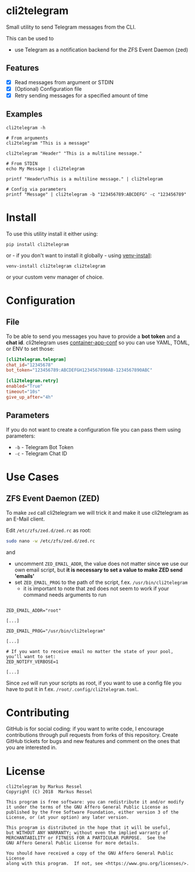 # cli2telegram
Small utility to send Telegram messages from the CLI.

This can be used to
* use Telegram as a notification backend for the ZFS Event Daemon (zed)

## Features
* [x] Read messages from argument or STDIN
* [x] (Optional) Configuration file
* [x] Retry sending messages for a specified amount of time

## Examples

```shell
cli2telegram -h

# From arguments
cli2telegram "This is a message"

cli2telegram "Header" "This is a multiline message."

# From STDIN
echo My Message | cli2telegram

printf "Header\nThis is a multiline message." | cli2telegram

# Config via parameters
printf "Message" | cli2telegram -b "123456789:ABCDEFG" -c "123456789"
``` 

# Install

To use this utility install it either using:
```
pip install cli2telegram
```

or - if you don't want to install it globally - using [venv-install](https://github.com/markusressel/venv-install):
```
venv-install cli2telegram cli2telegram
```

or your custom venv manager of choice.

# Configuration

## File
To be able to send you messages you have to provide a **bot token** and a **chat id**.
cli2telegram uses [container-app-conf](https://github.com/markusressel/container-app-conf) so you can use YAML, TOML, or ENV to set those:

```toml
[cli2telegram.telegram]
chat_id="12345678"
bot_token="123456789:ABCDEFGH1234567890AB-1234567890ABC"

[cli2telegram.retry]
enabled="True"
timeout="10s"
give_up_after="4h"
```

## Parameters
If you do not want to create a configuration file you can pass them using parameters:

* `-b` - Telegram Bot Token
* `-c` - Telegram Chat ID

# Use Cases

## ZFS Event Daemon (ZED)
To make `zed` call cli2telegram we will trick it and make it use cli2telegram as an E-Mail client.

Edit `/etc/zfs/zed.d/zed.rc` as root:
```bash
sudo nano -w /etc/zfs/zed.d/zed.rc
```

and
* uncomment `ZED_EMAIL_ADDR`, the value does not matter since we use our own email script, but **it is necessary to set a value to make ZED send 'emails'**
* set `ZED_EMAIL_PROG` to the path of the script, f.ex. `/usr/bin/cli2telegram`
  * it is important to note that zed does not seem to work if your command needs arguments to run
```

ZED_EMAIL_ADDR="root"

[...]

ZED_EMAIL_PROG="/usr/bin/cli2telegram"

[...]

# If you want to receive email no matter the state of your pool, you’ll want to set:
ZED_NOTIFY_VERBOSE=1

[...]
```

Since `zed` will run your scripts as root, if you want to use a config file 
you have to put it in f.ex. `/root/.config/cli2telegram.toml`.

# Contributing

GitHub is for social coding: if you want to write code, I encourage contributions through pull requests from forks
of this repository. Create GitHub tickets for bugs and new features and comment on the ones that you are interested in.

# License

```text
cli2telegram by Markus Ressel
Copyright (C) 2018  Markus Ressel

This program is free software: you can redistribute it and/or modify
it under the terms of the GNU Affero General Public License as
published by the Free Software Foundation, either version 3 of the
License, or (at your option) any later version.

This program is distributed in the hope that it will be useful,
but WITHOUT ANY WARRANTY; without even the implied warranty of
MERCHANTABILITY or FITNESS FOR A PARTICULAR PURPOSE.  See the
GNU Affero General Public License for more details.

You should have received a copy of the GNU Affero General Public License
along with this program.  If not, see <https://www.gnu.org/licenses/>.
```
